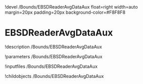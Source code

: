 <!-- MOOSE Object Documentation Stub: Remove this when content is added. -->!devel /Bounds/EBSDReaderAvgDataAux float=right width=auto margin=20px padding=20px background-color=#F8F8F8


# EBSDReaderAvgDataAux
!description /Bounds/EBSDReaderAvgDataAux

!parameters /Bounds/EBSDReaderAvgDataAux

!inputfiles /Bounds/EBSDReaderAvgDataAux

!childobjects /Bounds/EBSDReaderAvgDataAux
